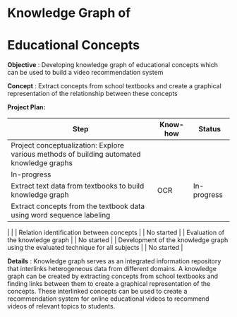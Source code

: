 # **Knowledge Graph of**

# **Educational Concepts**

**Objective** : Developing knowledge graph of educational concepts which can be used to build a video recommendation system

**Concept** : Extract concepts from school textbooks and create a graphical representation of the relationship between these concepts

**Project Plan:**

| Step | Know-how | Status |
| --- | --- | --- |
| Project conceptualization: Explore various methods of building automated knowledge graphs |
 | In-progress |
| Extract text data from textbooks to build knowledge graph | OCR | In-progress |
| Extract concepts from the textbook data using word sequence labeling |
 |
 |
| Relation identification between concepts |
 | No started |
| Evaluation of the knowledge graph |
 | No started |
| Development of the knowledge graph using the evaluated technique for all subjects |
 | No started |

**Details** : Knowledge graph serves as an integrated information repository that interlinks heterogeneous data from different domains. A knowledge graph can be created by extracting concepts from school textbooks and finding links between them to create a graphical representation of the concepts. These interlinked concepts can be used to create a recommendation system for online educational videos to recommend videos of relevant topics to students.
